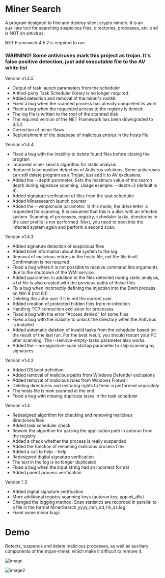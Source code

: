 # Miner Search

A program designed to find and destroy silent crypto miners. 
It is an auxiliary tool for searching suspicious files, 
directories, processes, etc. and is NOT an antivirus. 

NET Framework 4.5.2 is required to run.

### WARNING! Some antiviruses mark this project as trojan. It's false positive detection, just add executable file to the AV white list

Version v1.4.5

- Output of task launch parameters from the scheduler
- A third-party Task Scheduler library is no longer required. 
- Added detection and removal of the miner's rootkit
- Fixed a bug when the scanned process has already completed its work
- Fixed a bug when the requested access to the registry is denied
- The log file is written to the root of the scanned disk
- The required version of the NET Framework has been downgraded to 4.5.2
- Correction of minor flaws
- Replenishment of the database of malicious entries in the hosts file

Version v1.4.4
- Fixed a bug with the inability to delete found files before closing the program
- Improved miner search algorithm for static analysis
- Reduced false positive detection of Antivirus solutions. Some antiviruses can still delete program as a Trojan, just add it to AV exclusions. 
- Added the --depth parameter. Sets the maximum value of the search depth during signature scanning. Usage example: --depth=3 (default is 8).
- Added signature verification of files from the task scheduler
- Added Mineresearch launch counter
- Added the --winpemode parameter. In this mode, the drive letter is requested for scanning. It is assumed that this is a disk with an infected system. Scanning of processes, registry, scheduler tasks, directories in the user profile is not performed. Next, you need to boot into the infected system again and perform a second scan.

Version v1.4.3

- Added signature detection of suspicious files
- Added brief information about the system to the log
- Removal of malicious entries in the hosts file, not the file itself. Confirmation is not required
- Fixed a bug where it is not possible to receive command line arguments due to the shutdown of the WMI service.
- Added quarantine. In addition to the files detected during static analysis, a txt file is also created with the previous paths of these files
- Fix a bug when incorrectly defining the injection into the Dwm process on Win 8 (not 8.1)
- Deleting the John user if it is not the current user
- Added creation of protected hidden files from re-infection
- Handling TCP connection exclusion for processes
- Fixed a bug with the error "Access denied" for some files
- Fixed a bug with the inability to unlock the directory when the Antivirus is installed
- Added automatic deletion of invalid tasks from the scheduler based on the result of the last run. For the best result, you should restart your PC after scanning. The --remove-empty-tasks parameter also works.
- Added the --no-signature-scan startup parameter to skip scanning by signatures

Version v1.4.2

- Added OS boot definition
- Added removal of malicious paths from Windows Defender exclusions
- Added removal of malicious rules from Windows Firewall
- Deleting directories and restoring rights to them is performed separately
- The hosts file is now scanned at the end
- Fixed a bug with missing duplicate tasks in the task scheduler

Version v1.4

- Redesigned algorithm for checking and removing malicious directories/files
- Added task scheduler check
- Rework the algorithm for parsing the application path in autorun from the registry
- Added a check whether the process is really suspended
- Added the function of renaming malicious process files
- Added a call to help --help
- Redesigned digital signature verification
- The text in the log is no longer duplicated
- Fixed a bug when the input string had an incorrect format
- Added parent process verification

Version 1.3

- Added digital signature verification
- More additional registry scanning keys (autorun key, appinit_dlls)
- Changed the logging method. Scan statistics are recorded in parallel to a file in the format MinerSearch_yyyy_mm_dd_hh_ss.log
- Fixed some minor bugs

# Demo

Detects, suspends and delete malicious processes, as well as auxiliary components of the trojan-miner, which make it difficult to remove it.

![image](https://user-images.githubusercontent.com/56220293/215475650-25d31515-d52a-485b-b194-7db63e0e9962.png)

![image2](https://user-images.githubusercontent.com/56220293/215356942-8080b05a-f324-4006-9864-6843923ff2be.png)
